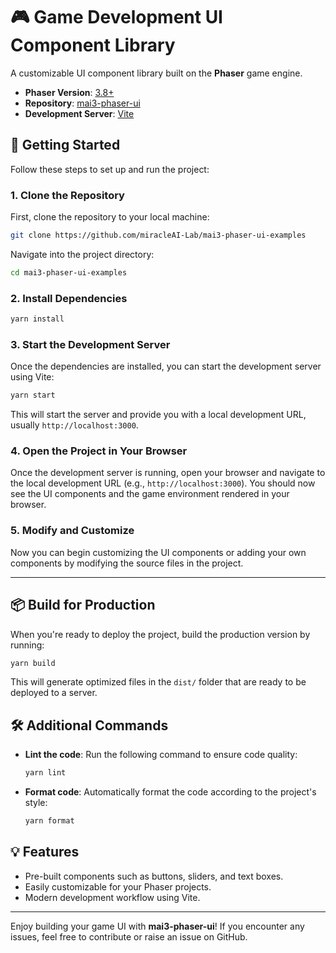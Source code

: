 
# 🎮 Game Development UI Component Library

A customizable UI component library built on the **Phaser** game engine.

- **Phaser Version**: [3.8+](https://phaser.io/phaser3)
- **Repository**: [mai3-phaser-ui](https://github.com/miracleAI-Lab/mai3-phaser-ui)
- **Development Server**: [Vite](https://vitejs.dev/guide/)

## 🚀 Getting Started

Follow these steps to set up and run the project:

### 1. Clone the Repository

First, clone the repository to your local machine:

```bash
git clone https://github.com/miracleAI-Lab/mai3-phaser-ui-examples
```

Navigate into the project directory:

```bash
cd mai3-phaser-ui-examples
```

### 2. Install Dependencies

```bash
yarn install
```

### 3. Start the Development Server

Once the dependencies are installed, you can start the development server using Vite:

```bash
yarn start
```

This will start the server and provide you with a local development URL, usually `http://localhost:3000`.

### 4. Open the Project in Your Browser

Once the development server is running, open your browser and navigate to the local development URL (e.g., `http://localhost:3000`). You should now see the UI components and the game environment rendered in your browser.

### 5. Modify and Customize

Now you can begin customizing the UI components or adding your own components by modifying the source files in the project.

---

## 📦 Build for Production

When you're ready to deploy the project, build the production version by running:

```bash
yarn build
```

This will generate optimized files in the `dist/` folder that are ready to be deployed to a server.

## 🛠️ Additional Commands

- **Lint the code**: Run the following command to ensure code quality:
  ```bash
  yarn lint
  ```

- **Format code**: Automatically format the code according to the project's style:
  ```bash
  yarn format
  ```

## 💡 Features

- Pre-built components such as buttons, sliders, and text boxes.
- Easily customizable for your Phaser projects.
- Modern development workflow using Vite.
---

Enjoy building your game UI with **mai3-phaser-ui**! If you encounter any issues, feel free to contribute or raise an issue on GitHub.

